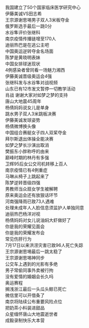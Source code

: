 我国建立了50个国家临床医学研究中心  
伊藤美诚VS田志希  
王宗源谢思埸男子双人3米板夺金  
俄罗斯选手最后一跳0分  
水谷隼评价张继科  
南京疫情传播链增至170人  
迪丽热巴是在逃公主吧  
中国奥运逆转夺金名场面  
陈梦是黄晓明表妹  
中国女排球迷现状  
4例感染者曾同看一场魅力湘西  
伊藤美诚晋级奥运会4强  
张继科发与水谷隼对战视频  
山东已有12市发文暂停一切教学活动  
肖战 谢谢大家对如梦之梦的支持  
唐山大地震45周年  
杨倩妈妈说女儿是单身  
跳水男子双人3米跳板决赛  
伊藤美诚发球姿势  
杨倩微博换头像  
中国组合赛艇女子四人双桨夺金  
拜尔斯退出体操全能决赛  
如梦之梦长沙演出取消  
樊振东小胖称呼的由来  
巅峰时期的林丹有多强  
卫辉95后女公交司机转移上百人  
南京疫情已有4例重症  
马琳从椅子上跳起来了  
陈梦逆转晋级四强  
男教师当众扇女学生被解聘  
原来奥运会还有放狠话环节  
河南强降雨已致73人遇难  
处理未成年人人脸信息须监护人单独同意  
迪丽热巴杨洋对视  
杨倩妈妈对女儿说油焖大虾做好了  
你是我的荣耀见面会  
你是我的荣耀发布会  
常见伤肝行为  
7月17日以来洪涝灾害已致96人死亡失踪  
王宗源谢思埸最后一跳太稳了  
王宗源谢思埸神同步  
公交车上遇到的光影有多绝  
男子常偷同事外卖被行拘  
没有爱情的婚姻会长久吗  
奥运赛程  
搁浅浙江最后一头瓜头鲸已死亡  
微信里可以开借条了  
南京将陆续公布重要风险点位  
把奶茶小料装进甜品  
众星缅怀唐山大地震逝世者  
成毅录制快乐大本营  

